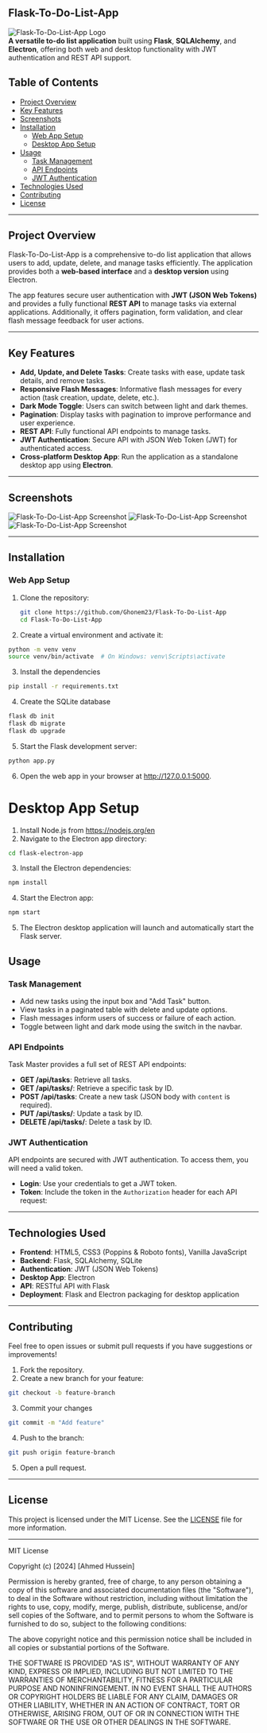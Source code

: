 ## Flask-To-Do-List-App

![Flask-To-Do-List-App Logo](Flask-To-Do-List-App/static/images/logo.jpg)  
**A versatile to-do list application** built using **Flask**, **SQLAlchemy**, and **Electron**, offering both web and desktop functionality with JWT authentication and REST API support.

## Table of Contents
- [Project Overview](#project-overview)
- [Key Features](#key-features)
- [Screenshots](#screenshots)
- [Installation](#installation)
  - [Web App Setup](#web-app-setup)
  - [Desktop App Setup](#desktop-app-setup)
- [Usage](#usage)
  - [Task Management](#task-management)
  - [API Endpoints](#api-endpoints)
  - [JWT Authentication](#jwt-authentication)
- [Technologies Used](#technologies-used)
- [Contributing](#contributing)
- [License](#license)

---

## Project Overview

Flask-To-Do-List-App is a comprehensive to-do list application that allows users to add, update, delete, and manage tasks efficiently. The application provides both a **web-based interface** and a **desktop version** using Electron.

The app features secure user authentication with **JWT (JSON Web Tokens)** and provides a fully functional **REST API** to manage tasks via external applications. Additionally, it offers pagination, form validation, and clear flash message feedback for user actions.

---

## Key Features

- **Add, Update, and Delete Tasks**: Create tasks with ease, update task details, and remove tasks.
- **Responsive Flash Messages**: Informative flash messages for every action (task creation, update, delete, etc.).
- **Dark Mode Toggle**: Users can switch between light and dark themes.
- **Pagination**: Display tasks with pagination to improve performance and user experience.
- **REST API**: Fully functional API endpoints to manage tasks.
- **JWT Authentication**: Secure API with JSON Web Token (JWT) for authenticated access.
- **Cross-platform Desktop App**: Run the application as a standalone desktop app using **Electron**.

---

## Screenshots

![Flask-To-Do-List-App Screenshot](Flask-To-Do-List-App/static/images/1.jpg?raw=true)
![Flask-To-Do-List-App Screenshot](Flask-To-Do-List-App/static/images/2.jpg)
![Flask-To-Do-List-App Screenshot](Flask-To-Do-List-App/static/images/3.jpg)

---

## Installation

### Web App Setup

1. Clone the repository:
   ```bash
   git clone https://github.com/Ghonem23/Flask-To-Do-List-App
   cd Flask-To-Do-List-App

2. Create a virtual environment and activate it:
```bash
python -m venv venv
source venv/bin/activate  # On Windows: venv\Scripts\activate
```

3. Install the dependencies
```bash
pip install -r requirements.txt
```
4. Create the SQLite database
```bash
flask db init
flask db migrate
flask db upgrade
```

5. Start the Flask development server:
```bash
python app.py
```

6. Open the web app in your browser at http://127.0.0.1:5000.

# Desktop App Setup
1. Install Node.js from https://nodejs.org/en
2. Navigate to the Electron app directory:
```bash
cd flask-electron-app
```
3. Install the Electron dependencies:
```bash
npm install
```
4. Start the Electron app:
```bash
npm start
```
5. The Electron desktop application will launch and automatically start the Flask server.

## Usage

### Task Management

- Add new tasks using the input box and "Add Task" button.
- View tasks in a paginated table with delete and update options.
- Flash messages inform users of success or failure of each action.
- Toggle between light and dark mode using the switch in the navbar.

### API Endpoints

Task Master provides a full set of REST API endpoints:

- **GET /api/tasks**: Retrieve all tasks.
- **GET /api/tasks/<id>**: Retrieve a specific task by ID.
- **POST /api/tasks**: Create a new task (JSON body with `content` is required).
- **PUT /api/tasks/<id>**: Update a task by ID.
- **DELETE /api/tasks/<id>**: Delete a task by ID.

### JWT Authentication

API endpoints are secured with JWT authentication. To access them, you will need a valid token.

- **Login**: Use your credentials to get a JWT token.
- **Token**: Include the token in the `Authorization` header for each API request:

---

## Technologies Used

- **Frontend**: HTML5, CSS3 (Poppins & Roboto fonts), Vanilla JavaScript
- **Backend**: Flask, SQLAlchemy, SQLite
- **Authentication**: JWT (JSON Web Tokens)
- **Desktop App**: Electron
- **API**: RESTful API with Flask
- **Deployment**: Flask and Electron packaging for desktop application

---

## Contributing

Feel free to open issues or submit pull requests if you have suggestions or improvements!

1. Fork the repository.
2. Create a new branch for your feature:
 ```bash
 git checkout -b feature-branch
 ```
3. Commit your changes
  ```bash
  git commit -m "Add feature"
  ```
4. Push to the branch:
  ```bash
  git push origin feature-branch
  ```
5. Open a pull request.

---

## License

This project is licensed under the MIT License. See the [LICENSE](LICENSE) file for more information.

---

MIT License

Copyright (c) [2024] [Ahmed Hussein]

Permission is hereby granted, free of charge, to any person obtaining a copy
of this software and associated documentation files (the "Software"), to deal
in the Software without restriction, including without limitation the rights
to use, copy, modify, merge, publish, distribute, sublicense, and/or sell
copies of the Software, and to permit persons to whom the Software is
furnished to do so, subject to the following conditions:

The above copyright notice and this permission notice shall be included in all
copies or substantial portions of the Software.

THE SOFTWARE IS PROVIDED "AS IS", WITHOUT WARRANTY OF ANY KIND, EXPRESS OR
IMPLIED, INCLUDING BUT NOT LIMITED TO THE WARRANTIES OF MERCHANTABILITY,
FITNESS FOR A PARTICULAR PURPOSE AND NONINFRINGEMENT. IN NO EVENT SHALL THE
AUTHORS OR COPYRIGHT HOLDERS BE LIABLE FOR ANY CLAIM, DAMAGES OR OTHER
LIABILITY, WHETHER IN AN ACTION OF CONTRACT, TORT OR OTHERWISE, ARISING FROM,
OUT OF OR IN CONNECTION WITH THE SOFTWARE OR THE USE OR OTHER DEALINGS IN THE
SOFTWARE.

